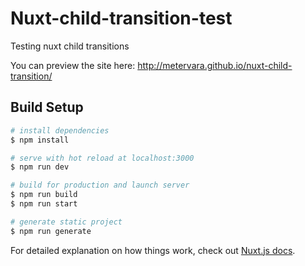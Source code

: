 # Nuxt-child-transition-test

Testing nuxt child transitions

You can preview the site here: http://metervara.github.io/nuxt-child-transition/

## Build Setup

```bash
# install dependencies
$ npm install

# serve with hot reload at localhost:3000
$ npm run dev

# build for production and launch server
$ npm run build
$ npm run start

# generate static project
$ npm run generate
```

For detailed explanation on how things work, check out [Nuxt.js docs](https://nuxtjs.org).
